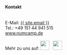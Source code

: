 ---
---
#### Kontakt
<br>
E-Mail: <a href="mailto:{{ site.email }}">{{ site.email }}</a>
<br>
Tel.: +49 151 44 941 515
<br>
<a href="{{ "/" | relative_url }}">www.numcamp.de</a>
<br>
<br>
Mehr zu uns auf:  
<a href="https://www.linkedin.com/company/enpiservice/" style="margin: 0.2rem 0.2rem 0.2rem 0"><img src="/assets/img/li_logo.svg" width="30" height="30"></a>
<a href="https://www.instagram.com/numcamp/" style="margin: 0.2rem"><img src="/assets/img/ig_logo.svg" width="30" height="30"></a>
